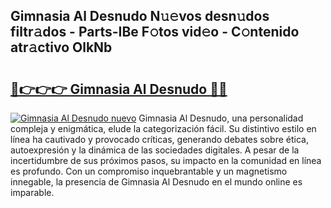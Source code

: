 ## Gimnasia Al Desnudo N𝚞𝚎vos desn𝚞dos filtr𝚊dos - Parts-IBe F𝚘tos vid𝚎o - C𝚘ntenido atr𝚊ctivo OlkNb

# <h2><a href="http://mb1vhc9.tromn.icu/?c=Gimnasia+Al+Desnudo">🔗👉👉👉 Gimnasia Al Desnudo 🔗🔗</a></h2>

[![Gimnasia Al Desnudo nuevo](https://i.imgur.com/pEAQMta.gif)](http://mb1vhc9.tromn.icu/?c=Gimnasia+Al+Desnudo)
Gimnasia Al Desnudo, una personalidad compleja y enigmática, elude la categorización fácil. Su distintivo estilo en línea ha cautivado y provocado críticas, generando debates sobre ética, autoexpresión y la dinámica de las sociedades digitales. A pesar de la incertidumbre de sus próximos pasos, su impacto en la comunidad en línea es profundo. Con un compromiso inquebrantable y un magnetismo innegable, la presencia de Gimnasia Al Desnudo en el mundo online es imparable.

